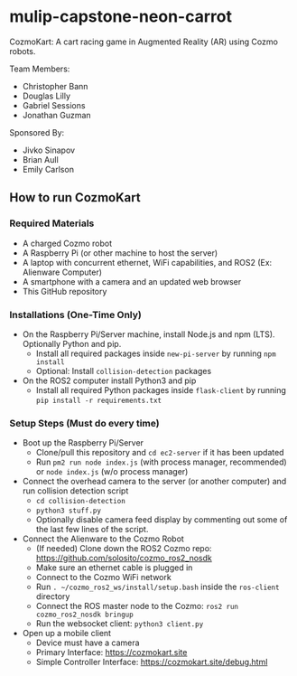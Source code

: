 # mulip-capstone-neon-carrot
CozmoKart: A cart racing game in Augmented Reality (AR) using Cozmo robots.

Team Members:
- Christopher Bann
- Douglas Lilly
- Gabriel Sessions
- Jonathan Guzman

Sponsored By: 
- Jivko Sinapov
- Brian Aull
- Emily Carlson

## How to run CozmoKart

### Required Materials
- A charged Cozmo robot
- A Raspberry Pi (or other machine to host the server)
- A laptop with concurrent ethernet, WiFi capabilities, and ROS2 (Ex: Alienware Computer)
- A smartphone with a camera and an updated web browser
- This GitHub repository

### Installations (One-Time Only)
- On the Raspberry Pi/Server machine, install Node.js and npm (LTS). Optionally Python and pip.
  - Install all required packages inside `new-pi-server` by running `npm install`
  - Optional: Install `collision-detection` packages
- On the ROS2 computer install Python3 and pip
  - Install all required Python packages inside `flask-client` by running `pip install -r requirements.txt`

### Setup Steps (Must do every time)
- Boot up the Raspberry Pi/Server
  - Clone/pull this repository and `cd ec2-server` if it has been updated
  - Run `pm2 run node index.js` (with process manager, recommended) or `node index.js` (w/o process manager)
- Connect the overhead camera to the server (or another computer) and run collision detection script
  - `cd collision-detection`
  - `python3 stuff.py`
  - Optionally disable camera feed display by commenting out some of the last few lines of the script.
- Connect the Alienware to the Cozmo Robot
  - (If needed) Clone down the ROS2 Cozmo repo: https://github.com/solosito/cozmo_ros2_nosdk 
  - Make sure an ethernet cable is plugged in
  - Connect to the Cozmo WiFi network
  - Run `. ~/cozmo_ros2_ws/install/setup.bash` inside the `ros-client` directory
  - Connect the ROS master node to the Cozmo: `ros2 run cozmo_ros2_nosdk bringup`
  - Run the websocket client: `python3 client.py`
- Open up a mobile client
  - Device must have a camera
  - Primary Interface: https://cozmokart.site
  - Simple Controller Interface: https://cozmokart.site/debug.html
